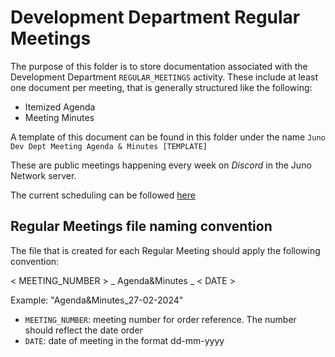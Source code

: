# Development Department Regular Meetings

The purpose of this folder is to store documentation associated with the Development Department `REGULAR_MEETINGS` activity. These include at least one document per meeting, that is generally structured like the following:

- Itemized Agenda
- Meeting Minutes

A template of this document can be found in this folder under the name `Juno Dev Dept Meeting Agenda & Minutes [TEMPLATE]`

These are public meetings happening every week on _Discord_ in the Juno Network server.

The current scheduling can be followed [here](https://discord.com/events/816256689078403103/1224865559632547942)

## Regular Meetings file naming convention

The file that is created for each Regular Meeting should apply the following convention:

< MEETING_NUMBER > \_ Agenda&Minutes \_ < DATE >

Example: "Agenda&Minutes_27-02-2024"

- `MEETING_NUMBER`: meeting number for order reference. The number should reflect the date order
- `DATE`: date of meeting in the format dd-mm-yyyy
